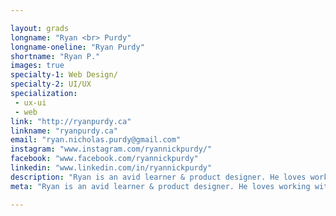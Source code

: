 ```yaml
---

layout: grads
longname: "Ryan <br> Purdy"
longname-oneline: "Ryan Purdy"
shortname: "Ryan P."
images: true
specialty-1: Web Design/
specialty-2: UI/UX
specialization:
 - ux-ui
 - web
link: "http://ryanpurdy.ca"
linkname: "ryanpurdy.ca"
email: "ryan.nicholas.purdy@gmail.com"
instagram: "www.instagram.com/ryannickpurdy/"
facebook: "www.facebook.com/ryannickpurdy"
linkedin: "www.linkedin.com/in/ryannickpurdy"
description: "Ryan is an avid learner & product designer. He loves working with startups & has had the privilege of helping talented teams ship over half a dozen mobile & web apps to 300,000+ users during his short career."
meta: "Ryan is an avid learner & product designer. He loves working with startups & has had the privilege of helping talented teams ship over half a dozen mobile & web apps to 300,000+ users during his short career."

---
```

